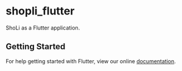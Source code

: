 # shopli_flutter

ShoLi as a Flutter application.

## Getting Started

For help getting started with Flutter, view our online
[documentation](https://flutter.io/).
